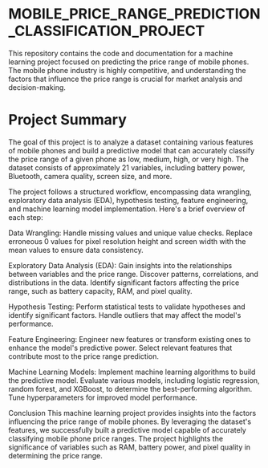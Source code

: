 # MOBILE_PRICE_RANGE_PREDICTION_CLASSIFICATION_PROJECT

This repository contains the code and documentation for a machine learning project focused on predicting the price range of mobile phones. The mobile phone industry is highly competitive, and understanding the factors that influence the price range is crucial for market analysis and decision-making.

# Project Summary
The goal of this project is to analyze a dataset containing various features of mobile phones and build a predictive model that can accurately classify the price range of a given phone as low, medium, high, or very high. The dataset consists of approximately 21 variables, including battery power, Bluetooth, camera quality, screen size, and more.

The project follows a structured workflow, encompassing data wrangling, exploratory data analysis (EDA), hypothesis testing, feature engineering, and machine learning model implementation. Here's a brief overview of each step:

Data Wrangling: Handle missing values and unique value checks. Replace erroneous 0 values for pixel resolution height and screen width with the mean values to ensure data consistency.

Exploratory Data Analysis (EDA): Gain insights into the relationships between variables and the price range. Discover patterns, correlations, and distributions in the data. Identify significant factors affecting the price range, such as battery capacity, RAM, and pixel quality.

Hypothesis Testing: Perform statistical tests to validate hypotheses and identify significant factors. Handle outliers that may affect the model's performance.

Feature Engineering: Engineer new features or transform existing ones to enhance the model's predictive power. Select relevant features that contribute most to the price range prediction.

Machine Learning Models: Implement machine learning algorithms to build the predictive model. Evaluate various models, including logistic regression, random forest, and XGBoost, to determine the best-performing algorithm. Tune hyperparameters for improved model performance.

Conclusion
This machine learning project provides insights into the factors influencing the price range of mobile phones. By leveraging the dataset's features, we successfully built a predictive model capable of accurately classifying mobile phone price ranges. The project highlights the significance of variables such as RAM, battery power, and pixel quality in determining the price range.
